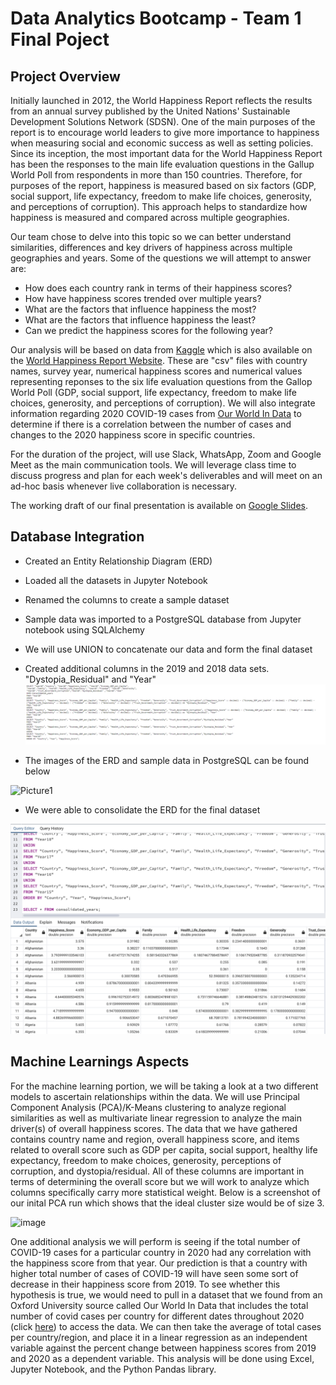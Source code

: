 # Data Analytics Bootcamp - Team 1 Final Poject

## Project Overview

Initially launched in 2012, the World Happiness Report reflects the results from an annual survey published by the United Nations' Sustainable Development Solutions Network (SDSN).  One of the main purposes of the report is to encourage world leaders to give more importance to happiness when measuring social and economic success as well as setting policies.  Since its inception, the most important data for the World Happiness Report has been the responses to the main life evaluation questions in the Gallup World Poll from respondents in more than 150 countries.  Therefore, for purposes of the report, happiness is measured based on six factors (GDP, social support, life expectancy, freedom to make life choices, generosity, and perceptions of corruption).  This approach helps to standardize how happiness is measured and compared across multiple geographies.

Our team chose to delve into this topic so we can better understand similarities, differences and key drivers of happiness across multiple geographies and years.  Some of the questions we will attempt to answer are:

- How does each country rank in terms of their happiness scores?
- How have happiness scores trended over multiple years?
- What are the factors that influence happiness the most?
- What are the factors that influence happiness the least?
- Can we predict the happiness scores for the following year?

Our analysis will be based on data from [Kaggle](https://www.kaggle.com/mathurinache/world-happiness-report) which is also available on the [World Happiness Report Website](https://worldhappiness.report/ed/2020/#appendices-and-data).  These are "csv" files with country names, survey year, numerical happiness scores and numerical values representing reponses to the six life evaluation questions from the Gallop World Poll (GDP, social support, life expectancy, freedom to make life choices, generosity, and perceptions of corruption).  We will also integrate information regarding 2020 COVID-19 cases from [Our World In Data](https://ourworldindata.org/covid-cases) to determine if there is a correlation between the number of cases and changes to the 2020 happiness score in specific countries.

For the duration of the project, will use Slack, WhatsApp, Zoom and Google Meet as the main communication tools.  We will leverage class time to discuss progress and plan for each week's deliverables and will meet on an ad-hoc basis whenever live collaboration is necessary.

The working draft of our final presentation is available on [Google Slides](https://docs.google.com/presentation/d/1LzUF1a--rYRFc8Gh1VT8G6T_l73ZLKaS8qHJjd3fUms/edit#slide=id.ged61554b6d_0_8).

## Database Integration

* Created an Entity Relationship Diagram (ERD) 
* Loaded all the datasets in Jupyter Notebook
* Renamed the columns to create a sample dataset 
* Sample data was imported to a PostgreSQL database from Jupyter notebook using SQLAlchemy
* We will use UNION to concatenate our data and form the final dataset
* Created additional columns in the 2019 and 2018 data sets. "Dystopia_Residual" and "Year"
![](https://github.com/degitaccount/Team1_Project/blob/Adam_M_branch/Modified_Resources/Updated_Schema_pic.PNG)

* The images of the ERD and sample data in PostgreSQL can be found below

![Picture1](https://user-images.githubusercontent.com/79213116/131256961-47f897c0-bbcb-48c0-9be5-a441791c06ad.png)

* We were able to consolidate the ERD for the final dataset

![](https://github.com/degitaccount/Team1_Project/blob/Adam_M_branch/SQL_screenshot.png)

## Machine Learnings Aspects
For the machine learning portion, we will be taking a look at a two different models to ascertain relationships within the data. We will use Principal Component Analysis (PCA)/K-Means clustering to analyze regional similarities as well as multivariate linear regression to analyze the main driver(s) of overall happiness scores. The data that we have gathered contains country name and region, overall happiness score, and items related to overall score such as GDP per capita, social support, healthy life expectancy, freedom to make choices, generosity, perceptions of corruption, and dystopia/residual. All of these columns are important in terms of determining the overall score but we will work to analyze which columns specifically carry more statistical weight. Below is a screenshot of our inital PCA run which shows that the ideal cluster size would be of size 3. 

![image](https://user-images.githubusercontent.com/82548977/131260510-c239bec8-bf8d-4a3d-abbf-10469a6a3bc0.png)

One additional analysis we will perform is seeing if the total number of COVID-19 cases for a particular country in 2020 had any correlation with the happiness score from that year. Our prediction is that a country with higher total number of cases of COVID-19 will have seen some sort of decrease in their happiness score from 2019. To see whether this hypothesis is true, we would need to pull in a dataset that we found from an Oxford University source called Our World In Data that includes the total number of covid cases per country for different dates throughout 2020 (click [here](https://ourworldindata.org/covid-cases)) to access the data. We can then take the average of total cases per country/region, and place it in a linear regression as an independent variable against the percent change between happiness scores from 2019 and 2020 as a dependent variable. This analysis will be done using Excel, Jupyter Notebook, and the Python Pandas library.
